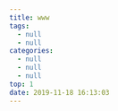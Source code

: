 ```yaml
---
title: www
tags:
  - null
  - null
categories:
  - null
  - null
  - null
top: 1
date: 2019-11-18 16:13:03
---
```


